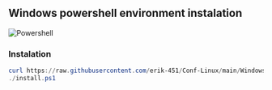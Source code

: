 ## Windows powershell environment instalation
![Powershell](https://user-images.githubusercontent.com/47476901/168474826-8409bd5c-5348-4af0-bbe5-1acdadac468b.PNG)

### Instalation
```powershell
curl https://raw.githubusercontent.com/erik-451/Conf-Linux/main/Windows/install.ps1 > install.ps1
./install.ps1
